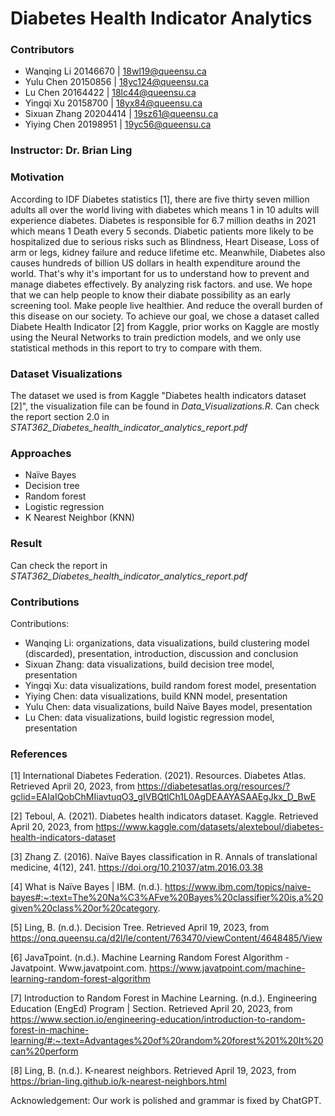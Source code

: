
<!-- ABOUT THE PROJECT -->
# Diabetes Health Indicator Analytics

### Contributors
* Wanqing Li 20146670 | 18wl19@queensu.ca
* Yulu Chen 20150856 | 18yc124@queensu.ca
* Lu Chen 20164422 | 18lc44@queensu.ca
* Yingqi Xu 20158700 | 18yx84@queensu.ca
* Sixuan Zhang 20204414 | 19sz61@queensu.ca
* Yiying Chen 20198951 | 19yc56@queensu.ca

### Instructor: Dr. Brian Ling

### Motivation
According to IDF Diabetes statistics [1], there are five thirty seven million adults all over the world living with diabetes which means 1 in 10 adults will experience diabetes.  Diabetes is responsible for 6.7 million deaths in 2021 which means 1 Death every 5 seconds. Diabetic patients more likely to be hospitalized due to serious risks such as Blindness, Heart Disease, Loss of arm or legs, kidney failure and reduce lifetime etc. Meanwhile, Diabetes also causes hundreds of billion US dollars in health expenditure around the world. That's why it's important for us to understand how to prevent and manage diabetes effectively. By analyzing risk factors. and use. We hope that we can help people to know their diabate possibility as an early screening tool. Make people live healthier. And reduce the overall burden of this disease on our society. To achieve our goal, we chose a dataset called Diabete Health Indicator [2] from Kaggle, prior works on Kaggle are mostly using the Neural Networks to train prediction models, and we only use statistical methods in this report to try to compare with them.

### Dataset Visualizations
The dataset we used is from Kaggle "Diabetes health indicators dataset [2]", the visualization file can be found in *Data_Visualizations.R*.
Can check the report section 2.0 in *STAT362_Diabetes_health_indicator_analytics_report.pdf*

### Approaches
* Naïve Bayes
* Decision tree 
* Random forest
* Logistic regression 
* K Nearest Neighbor (KNN)

### Result
Can check the report in *STAT362_Diabetes_health_indicator_analytics_report.pdf*

### Contributions
Contributions:
* Wanqing Li: organizations, data visualizations, build clustering model (discarded), presentation, introduction, discussion and conclusion
* Sixuan Zhang: data visualizations, build decision tree model, presentation
* Yingqi Xu: data visualizations, build random forest model, presentation
* Yiying Chen: data visualizations, build KNN model, presentation
* Yulu Chen: data visualizations, build Naïve Bayes model, presentation
* Lu Chen: data visualizations, build logistic regression model, presentation

### References
[1] International Diabetes Federation. (2021). Resources. Diabetes Atlas. Retrieved April 20, 2023, from https://diabetesatlas.org/resources/?gclid=EAIaIQobChMIiavtuqO3_gIVBQtlCh1L0AgDEAAYASAAEgJkx_D_BwE 

[2] Teboul, A. (2021). Diabetes health indicators dataset. Kaggle. Retrieved April 20, 2023, from https://www.kaggle.com/datasets/alexteboul/diabetes-health-indicators-dataset 

[3] Zhang Z. (2016). Naïve Bayes classification in R. Annals of translational medicine, 4(12), 241. https://doi.org/10.21037/atm.2016.03.38

[4] What is Naïve Bayes | IBM. (n.d.). https://www.ibm.com/topics/naive-bayes#:~:text=The%20Na%C3%AFve%20Bayes%20classifier%20is,a%20given%20class%20or%20category.

[5] Ling, B. (n.d.). Decision Tree.  Retrieved April 19, 2023, from https://onq.queensu.ca/d2l/le/content/763470/viewContent/4648485/View

[6] JavaTpoint. (n.d.). Machine Learning Random Forest Algorithm - Javatpoint. Www.javatpoint.com. https://www.javatpoint.com/machine-learning-random-forest-algorithm 

[7] Introduction to Random Forest in Machine Learning. (n.d.). Engineering Education (EngEd) Program | Section. Retrieved April 20, 2023, from https://www.section.io/engineering-education/introduction-to-random-forest-in-machine-learning/#:~:text=Advantages%20of%20random%20forest%201%20It%20can%20perform 

[8] Ling, B. (n.d.). K-nearest neighbors. Retrieved April 19, 2023, from https://brian-ling.github.io/k-nearest-neighbors.html

Acknowledgement: Our work is polished and grammar is fixed by ChatGPT.

